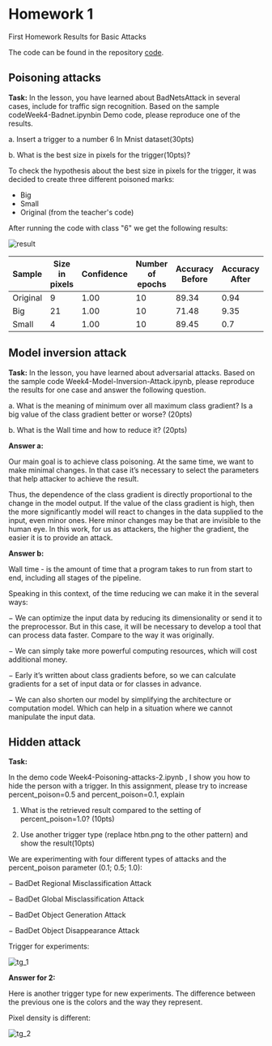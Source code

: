 # Homework 1 

First Homework Results for Basic Attacks

The code can be found in the repository [code](/code).

##  Poisoning attacks

<b>Task:</b> In the lesson, you have learned about BadNetsAttack in several cases, include for
traffic sign recognition. Based on the sample codeWeek4-Badnet.ipynbin Demo code,
please reproduce one of the results.

a. Insert a trigger to a number 6 In Mnist dataset(30pts)

b. What is the best size in pixels for the trigger(10pts)?


To check the hypothesis about the best size in pixels for the trigger, it was decided to
create three different poisoned marks:

- Big
- Small
- Original (from the teacher's code)
  
After running the code with class "6" we get the following results:

![result](src/img/res_6.png)


| Sample | Size in pixels | Confidence | Number of epochs | Accuracy Before | Accuracy After |
| --- | --- | --- | --- | --- | --- |
| Original | 9 | 1.00 | 10 | 89.34 | 0.94 |
| Big | 21 | 1.00 | 10 | 71.48 | 9.35 |
| Small | 4 | 1.00 | 10 | 89.45 | 0.7 |

## Model inversion attack

<b>Task:</b> In the lesson, you have learned about adversarial attacks. Based on the sample
code Week4-Model-Inversion-Attack.ipynb, please reproduce the results for one case
and answer the following question.

a. What is the meaning of minimum over all maximum class gradient? Is a big value of the class gradient better or worse? (20pts)

b. What is the Wall time and how to reduce it? (20pts)

<b>Answer a:</b>

Our main goal is to achieve class poisoning. At the same time, we want to make minimal changes. In that case 
it’s necessary to select the parameters that help attacker to achieve the result.

Thus, the dependence of the class gradient is directly proportional to the change in the
model output. If the value of the class gradient is high, then the more significantly model
will react to changes in the data supplied to the input, even minor ones. Here minor
changes may be that are invisible to the human eye. In this work, for us as attackers, the
higher the gradient, the easier it is to provide an attack.


<b>Answer b:</b>

Wall time - is the amount of time that a program takes to run from start to end, including
all stages of the pipeline.

Speaking in this context, of the time reducing we can make it in the several ways:

  − We can optimize the input data by reducing its dimensionality or send it to the
  preprocessor. But in this case, it will be necessary to develop a tool that can
  process data faster. Compare to the way it was originally.
  
  − We can simply take more powerful computing resources, which will cost
  additional money.
  
  − Early it’s written about class gradients before, so we can calculate gradients for a
  set of input data or for classes in advance.
  
  − We can also shorten our model by simplifying the architecture or computation
  model. Which can help in a situation where we cannot manipulate the input
  data.


## Hidden attack

<b>Task:</b> 

In the demo code Week4-Poisoning-attacks-2.ipynb , I show you how to hide the
person with a trigger. In this assignment, please try to increase percent_poison=0.5 and
percent_poison=0.1, explain

1. What is the retrieved result compared to the setting of percent_poison=1.0?
(10pts)

3. Use another trigger type (replace htbn.png to the other pattern) and show the
result(10pts)

We are experimenting with four different types of attacks and the percent_poison
parameter (0.1; 0.5; 1.0):

  − BadDet Regional Misclassification Attack
  
  − BadDet Global Misclassification Attack
  
  − BadDet Object Generation Attack
  
  − BadDet Object Disappearance Attack

Trigger for experiments:

![tg_1](src/img/1.png)

<b>Answer for 2:</b>

Here is another trigger type for new experiments. The difference between the previous
one is the colors and the way they represent. 

Pixel density is different:

![tg_2](src/img/2.png)
